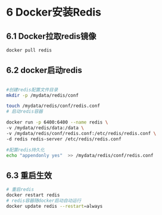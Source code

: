 # 6 Docker安装Redis

## 6.1 Docker拉取redis镜像

```sh
docker pull redis
```

## 6.2 docker启动redis

```sh

#创建redis配置文件目录
mkdir -p /mydata/redis/conf

touch /mydata/redis/conf/redis.conf
# 启动redis容器

docker run -p 6400:6400 --name redis \
-v /mydata/redis/data:/data \
-v /mydata/redis/conf/redis.conf:/etc/redis/redis.conf \
-d redis redis-server /etc/redis/redis.conf

#配置redis持久化
echo "appendonly yes"  >> /mydata/redis/conf/redis.conf
```

## 6.3 重启生效

```sh
# 重启redis
docker restart redis
# redis容器随docker启动自动运行
docker update redis --restart=always
```